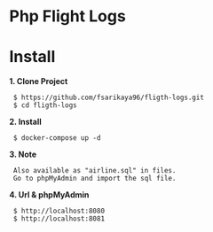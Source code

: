 # Php Flight Logs

# Install

**1. Clone Project**

```
 $ https://github.com/fsarikaya96/fligth-logs.git
 $ cd fligth-logs
```

**2. Install**
```
 $ docker-compose up -d
```
**3. Note**
```
 Also available as "airline.sql" in files. 
 Go to phpMyAdmin and import the sql file.
```

**4. Url & phpMyAdmin**

```
 $ http://localhost:8080
 $ http://localhost:8081
```



